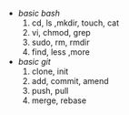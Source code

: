 * _basic bash_
     1. cd, ls ,mkdir, touch, cat
     2. vi, chmod, grep
     3. sudo, rm, rmdir
     4. find, less ,more
* _basic git_
     1. clone, init
     2. add, commit, amend
     3. push, pull
     4. merge, rebase
